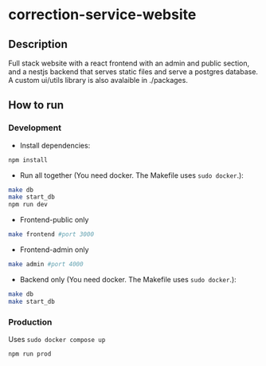 # correction-service-website

## Description

Full stack website with a react frontend with an admin and public section, and a nestjs backend that serves static files and serve a postgres database. A custom ui/utils library is also avalaible in ./packages.

## How to run

### Development

- Install dependencies:
```sh
npm install
```

- Run all together (You need docker. The Makefile uses ```sudo docker```.):
```sh
make db
make start_db
npm run dev
```

- Frontend-public only
```sh
make frontend #port 3000
```

- Frontend-admin only
```sh
make admin #port 4000
```

- Backend only (You need docker. The Makefile uses ```sudo docker```.):

```sh
make db
make start_db
```

### Production

Uses ```sudo docker compose up```
```sh
npm run prod
```
